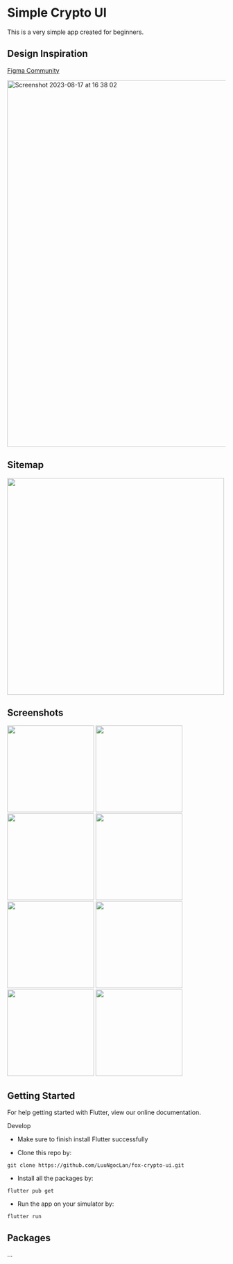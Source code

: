 # Simple Crypto UI

This is a very simple app created for beginners.

## Design Inspiration

[Figma Community](https://www.figma.com/community/file/1147402245634536123/Foxcrypto---Crypto-App)

<img width="846" alt="Screenshot 2023-08-17 at 16 38 02" src="https://github.com/LuuNgocLan/fox-crypto-ui/assets/29207172/99407395-a080-42a7-ab94-647e9ef65ff6">

## Sitemap

<img src="https://github.com/LuuNgocLan/fox-crypto-ui/assets/29207172/f6d0cf19-1770-4d47-a33e-de8f887b051c" width="500"/>

## Screenshots

<img src="https://github.com/LuuNgocLan/fox-crypto-ui/assets/29207172/05dce274-62f5-483b-8fef-840c5c11e6d1" width="200"/>
<img src="https://github.com/LuuNgocLan/fox-crypto-ui/assets/29207172/5ab868a2-f28e-4c3f-9b00-a106e96480dd" width="200"/>
<img src="https://github.com/LuuNgocLan/fox-crypto-ui/assets/29207172/3316c5df-4876-4999-a097-7f99dbd964e7" width="200"/>
<img src="https://github.com/LuuNgocLan/fox-crypto-ui/assets/29207172/d5eb53ff-cab2-414c-acb8-8c85e8e1bcb9" width="200"/>
<img src="https://github.com/LuuNgocLan/fox-crypto-ui/assets/29207172/28c9d70b-bc56-4e7c-b85d-1b8a758e4245" width="200"/>
<img src="https://github.com/LuuNgocLan/fox-crypto-ui/assets/29207172/770972dd-f842-49d2-b8ad-1ccb34ebfa37" width="200"/>
<img src="https://github.com/LuuNgocLan/fox-crypto-ui/assets/29207172/fb6ace47-57d0-46be-9654-dddae6952dea" width="200"/>
<img src="https://github.com/LuuNgocLan/fox-crypto-ui/assets/29207172/07027762-43a2-4aa7-87ab-8f53437d4286" width="200"/>
	
			
## Getting Started
For help getting started with Flutter, view our online documentation.

Develop
- Make sure to finish install Flutter successfully

- Clone this repo by:
```
git clone https://github.com/LuuNgocLan/fox-crypto-ui.git
```
- Install all the packages by:
```
flutter pub get
```
- Run the app on your simulator by:
```
flutter run
```

## Packages
...
